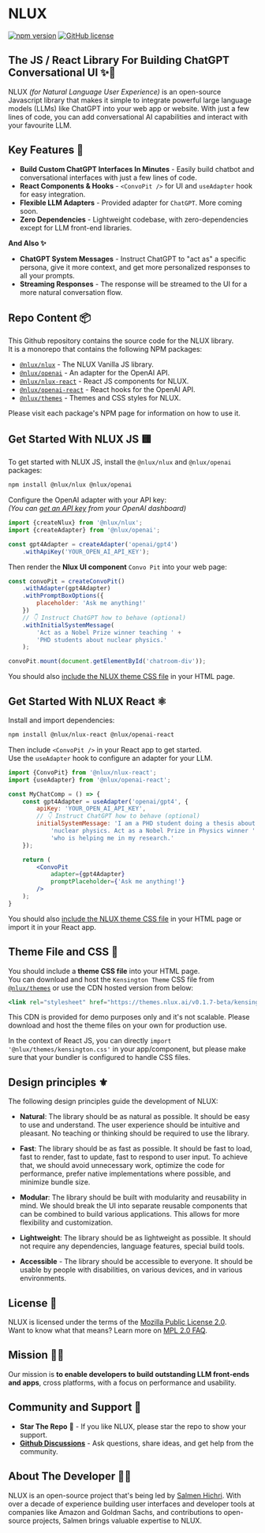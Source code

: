 # NLUX

[![npm version](https://badge.fury.io/js/@nlux%2Fnlux.svg)](https://badge.fury.io/js/@nlux%2Fnlux)
[![GitHub license](https://img.shields.io/badge/license-MPL%822.0-blue.svg)](https://raw.githubusercontent.com/nlux/nlux-js/master/LICENSE)

## The JS / React Library For Building ChatGPT Conversational UI ✨💬

NLUX _(for Natural Language User Experience)_ is an open-source Javascript library that makes it simple to integrate
powerful large language models (LLMs) like ChatGPT into your web app or website. With just a few lines of code, you
can add conversational AI capabilities and interact with your favourite LLM.

## Key Features 🌟

* **Build Custom ChatGPT Interfaces In Minutes** - Easily build chatbot and conversational interfaces with just a few
  lines of code.
* **React Components & Hooks** - `<ConvoPit />` for UI and `useAdapter` hook for easy integration.
* **Flexible LLM Adapters** - Provided adapter for `ChatGPT`. More coming soon.
* **Zero Dependencies** - Lightweight codebase, with zero-dependencies except for LLM front-end libraries.

**And Also ✨**

* **ChatGPT System Messages** - Instruct ChatGPT to "act as" a specific persona, give it more context,
  and get more personalized responses to all your prompts.
* **Streaming Responses** - The response will be streamed to the UI for a more natural conversation flow.

## Repo Content 📦

This Github repository contains the source code for the NLUX library.<br />
It is a monorepo that contains the following NPM packages:

* [`@nlux/nlux`](https://www.npmjs.com/package/@nlux/nlux) - The NLUX Vanilla JS library.
* [`@nlux/openai`](https://www.npmjs.com/package/@nlux/openai) - An adapter for the OpenAI API.
* [`@nlux/nlux-react`](https://www.npmjs.com/package/@nlux/nlux-react) - React JS components for NLUX.
* [`@nlux/openai-react`](https://www.npmjs.com/package/@nlux/openai-react) - React hooks for the OpenAI API.
* [`@nlux/themes`](https://www.npmjs.com/package/@nlux/themes) - Themes and CSS styles for NLUX.

Please visit each package's NPM page for information on how to use it.

## Get Started With NLUX JS 🟨

To get started with NLUX JS, install the `@nlux/nlux` and `@nlux/openai` packages:

```sh
npm install @nlux/nlux @nlux/openai
```

Configure the OpenAI adapter with your API key:<br />
_(You can [get an API key](https://help.openai.com/en/articles/4936850-where-do-i-find-my-secret-api-key) from your
OpenAI dashboard)_

```js
import {createNlux} from '@nlux/nlux';
import {createAdapter} from '@nlux/openai';

const gpt4Adapter = createAdapter('openai/gpt4')
    .withApiKey('YOUR_OPEN_AI_API_KEY');
```

Then render the **Nlux UI component** `Convo Pit` into your web page:

```js
const convoPit = createConvoPit()
    .withAdapter(gpt4Adapter)
    .withPromptBoxOptions({
        placeholder: 'Ask me anything!'
    })
    // 👇 Instruct ChatGPT how to behave (optional)
    .withInitialSystemMessage(
        'Act as a Nobel Prize winner teaching ' +
        'PHD students about nuclear physics.'
    );

convoPit.mount(document.getElementById('chatroom-div'));
```

You should also [include the NLUX theme CSS file](#theme-file-and-css-) in your HTML page.

## Get Started With NLUX React ⚛️

Install and import dependencies:

```sh
npm install @nlux/nlux-react @nlux/openai-react
```

Then include `<ConvoPit />` in your React app to get started.<br />
Use the `useAdapter` hook to configure an adapter for your LLM.

```jsx
import {ConvoPit} from '@nlux/nlux-react';
import {useAdapter} from '@nlux/openai-react';

const MyChatComp = () => {
    const gpt4Adapter = useAdapter('openai/gpt4', {
        apiKey: 'YOUR_OPEN_AI_API_KEY',
        // 👇 Instruct ChatGPT how to behave (optional)
        initialSystemMessage: 'I am a PHD student doing a thesis about ' +
            'nuclear physics. Act as a Nobel Prize in Physics winner ' +
            'who is helping me in my research.'
    });

    return (
        <ConvoPit
            adapter={gpt4Adapter}
            promptPlaceholder={'Ask me anything!'}
        />
    );
}
```

You should also [include the NLUX theme CSS file](#theme-file-and-css-) in your HTML page
or import it in your React app.

## Theme File and CSS 🎨

You should include a **theme CSS file** into your HTML page.<br />
You can download and host the `Kensington Theme` CSS file
from [`@nlux/themes`](https://www.npmjs.com/package/@nlux/themes) or use the
CDN hosted version from below:

```jsx
<link rel="stylesheet" href="https://themes.nlux.ai/v0.1.7-beta/kensington.css"/>
```

This CDN is provided for demo purposes only and it's not scalable.
Please download and host the theme files on your own for production use.

In the context of React JS, you can directly `import '@nlux/themes/kensington.css'`
in your app/component, but please make sure that your bundler is configured to handle CSS files.

## Design principles ⚜️

The following design principles guide the development of NLUX:

* **Natural**: The library should be as natural as possible. It should be easy to
  use and understand. The user experience should be intuitive and pleasant.
  No teaching or thinking should be required to use the library.

* **Fast**: The library should be as fast as possible. It should be fast to
  load, fast to render, fast to update, fast to respond to user input.
  To achieve that, we should avoid unnecessary work, optimize the code for performance,
  prefer native implementations where possible, and minimize bundle size.

* **Modular**: The library should be built with modularity and reusability in mind.
  We should break the UI into separate reusable components that can be combined to
  build various applications. This allows for more flexibility and customization.

* **Lightweight**: The library should be as lightweight as possible. It should
  not require any dependencies, language features, special build tools.

* **Accessible** - The library should be accessible to everyone. It should be
  usable by people with disabilities, on various devices, and in various
  environments.

## License 📃

NLUX is licensed under the terms of the [Mozilla Public License 2.0](https://www.mozilla.org/en-US/MPL/2.0/).<br />
Want to know what that means? Learn more on [MPL 2.0 FAQ](https://www.mozilla.org/en-US/MPL/2.0/FAQ/).

## Mission 👨‍🚀

Our mission is **to enable developers to build outstanding LLM front-ends and apps**,
cross platforms, with a focus on performance and usability.

## Community and Support 🙏

* **Star The Repo** 🌟 - If you like NLUX, please star the repo to show your support.
* **[Github Discussions](https://github.com/nluxai/nlux/discussions)** - Ask questions, share ideas, and get help from
  the community.

## About The Developer 👨‍💻

NLUX is an open-source project that's being led by [Salmen Hichri](https://github.com/salmenus). With over a decade of
experience building user interfaces and developer tools at companies like Amazon and
Goldman Sachs, and contributions to open-source projects, Salmen brings valuable
expertise to NLUX.
